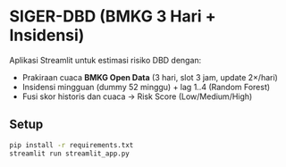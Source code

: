 # SIGER-DBD (BMKG 3 Hari + Insidensi)

Aplikasi Streamlit untuk estimasi risiko DBD dengan:
- Prakiraan cuaca **BMKG Open Data** (3 hari, slot 3 jam, update 2×/hari)
- Insidensi mingguan (dummy 52 minggu) + lag 1..4 (Random Forest)
- Fusi skor historis dan cuaca → Risk Score (Low/Medium/High)

## Setup
```bash
pip install -r requirements.txt
streamlit run streamlit_app.py
